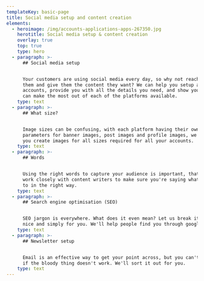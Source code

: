 ```yaml
---
templateKey: basic-page
title: Social media setup and content creation
elements:
  - heroimage: /img/accounts-applications-apps-267350.jpg
    herotitle: Social media setup & content creation
    overlay: true
    top: true
    type: hero
  - paragraph: >-
      ## Social media setup


      Your customers are using social media every day, so why not reach out to
      them and give them the content they want? We can help you setup all your
      accounts, provide you with all the details you need, and show you how you
      can make the most out of each of the platforms available.
    type: text
  - paragraph: >-
      ## What size?


      Image sizes can be confusing, with each platform having their own
      parameters for banner images, post images and profile images, we can help
      you create images for all sizes required for all your accounts.
    type: text
  - paragraph: >-
      ## Words


      Using the right words to capture your audience is important, that's why we
      work closely with content writers to make sure you're saying what you need
      to in the right way.
    type: text
  - paragraph: >-
      ## Search engine optimisation (SEO)


      SEO jargon is everywhere. What does it even mean? Let us break it down
      nice and simply for you. We'll help people find you through google search.
    type: text
  - paragraph: >-
      ## Newsletter setup


      Email is an effective way to get your point across, but you can't do that
      if the bloody thing doesn't work. We'll sort it out for you.
    type: text
---
```


